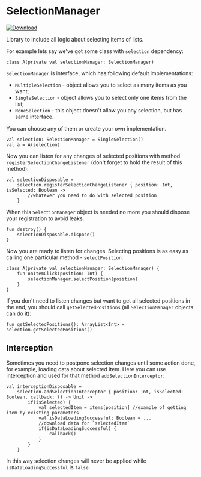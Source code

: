 # SelectionManager

[ ![Download](https://api.bintray.com/packages/ircover/selection-manager/core/images/download.svg?version=1.0.0) ](https://bintray.com/ircover/selection-manager/core/1.0.0/link)

Library to include all logic about selecting items of lists.

For example lets say we've got some class with `selection` dependency:

    class A(private val selectionManager: SelectionManager)
`SelectionManager` is interface, which has following default implementations:
- `MultipleSelection` - object allows you to select as many items as you want;
- `SingleSelection` - object allows you to select only one items from the list;
- `NoneSelection` - this object doesn't allow you any selection, but has same interface.

You can choose any of them or create your own implementation.

    val selection: SelectionManager = SingleSelection()    
    val a = A(selection)
Now you can listen for any changes of selected positions with method `registerSelectionChangeListener` (don't forget to hold the result of this method):
    
    val selectionDisposable =
        selection.registerSelectionChangeListener { position: Int, isSelected: Boolean -> 
            //whatever you need to do with selected position
        }
When this `SelectionManager` object is needed no more you should dispose your registration to avoid leaks.

    fun destroy() {
        selectionDisposable.dispose()
    }
Now you are ready to listen for changes. Selecting positions is as easy as calling one particular method - `selectPosition`:

    class A(private val selectionManager: SelectionManager) {
        fun onItemClick(position: Int) {
            selectionManager.selectPosition(position)
        }
    }
If you don't need to listen changes but want to get all selected positions in the end, you should call `getSelectedPositions` (all `SelectionManager` objects can do it):

    fun getSelectedPositions(): ArrayList<Int> = selection.getSelectedPositions()

## Interception

Sometimes you need to postpone selection changes until some action done, for example, loading data about selected item. Here you can use interception and used for that method `addSelectionInterceptor`:

    val interceptionDisposable =
        selection.addSelectionInterceptor { position: Int, isSelected: Boolean, callback: () -> Unit ->
            if(isSelected) {
                val selectedItem = items[position] //example of getting item by existing parameters
                val isDataLoadingSuccessful: Boolean = ...
                //download data for `selectedItem`
                if(isDataLoadingSuccessful) {
                    callback()
                }
            }
        }
In this way selection changes will never be applied while `isDataLoadingSuccessful` is `false`.
